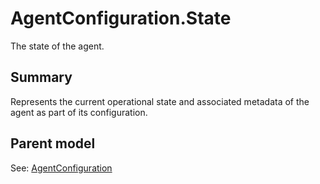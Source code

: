# AgentConfiguration.State

The state of the agent.

## Summary

Represents the current operational state and associated metadata of the agent as part of its configuration.

## Parent model

See: [AgentConfiguration](AgentConfiguration.md)